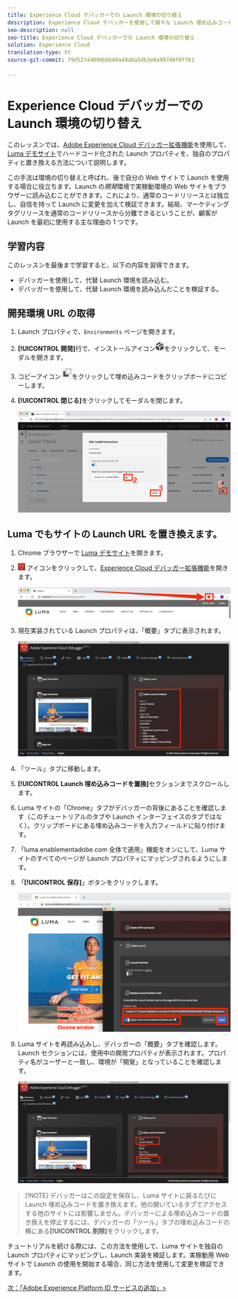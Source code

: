 ```yaml
---
title: Experience Cloud デバッガーでの Launch 環境の切り替え
description: Experience Cloud デバッガーを使用して様々な Launch 埋め込みコードを読み込む方法について説明します。このレッスンは、「Launch を使用した Web サイトでの Experience Cloud の実装」チュートリアルの一部です。
seo-description: null
seo-title: Experience Cloud デバッガーでの Launch 環境の切り替え
solution: Experience Cloud
translation-type: ht
source-git-commit: 79d5274d09d66b80a49aba5db3e0a997d0f0ff61

---
```



# Experience Cloud デバッガーでの Launch 環境の切り替え

このレッスンでは、[Adobe Experience Cloud デバッガー拡張機能](https://chrome.google.com/webstore/detail/adobe-experience-cloud-de/ocdmogmohccmeicdhlhhgepeaijenapj)を使用して、[Luma デモサイト](https://luma.enablementadobe.com/content/luma/us/en.html)でハードコード化された Launch プロパティを、独自のプロパティと置き換える方法について説明します。

この手法は環境の切り替えと呼ばれ、後で自分の Web サイトで Launch を使用する場合に役立ちます。Launch の&#x200B;*開発*&#x200B;環境で実稼動環境の Web サイトをブラウザーに読み込むことができます。これにより、通常のコードリリースとは独立し、自信を持って Launch に変更を加えて検証できます。結局、マーケティングタグリリースを通常のコードリリースから分離できるということが、顧客が Launch を最初に使用する主な理由の 1 つです。

## 学習内容

このレッスンを最後まで学習すると、以下の内容を習得できます。

* デバッガーを使用して、代替 Launch 環境を読み込む。
* デバッガーを使用して、代替 Launch 環境を読み込んだことを検証する。

## 開発環境 URL の取得

1. Launch プロパティで、`Environments` ページを開きます。

1. **[!UICONTROL 開発]**&#x200B;行で、インストールアイコン![インストールアイコン](images/launch-installIcon.png)をクリックして、モーダルを開きます。

1. コピーアイコン![コピーアイコン](images/launch-copyIcon.png)をクリックして埋め込みコードをクリップボードにコピーします。

1. **[!UICONTROL 閉じる]**&#x200B;をクリックしてモーダルを閉じます。

   ![インストールアイコン](images/launch-copyInstallCode.png)

## Luma でもサイトの Launch URL を置き換えます。

1. Chrome ブラウザーで [Luma デモサイト](https://luma.enablementadobe.com/content/luma/us/en.html)を開きます。

1. ![デバッガーアイコン](images/icon-debugger.png) アイコンをクリックして、[Experience Cloud デバッガー拡張機能](https://chrome.google.com/webstore/detail/adobe-experience-cloud-de/ocdmogmohccmeicdhlhhgepeaijenapj)を開きます。

   ![デバッガーアイコンをクリックする](images/switchEnvironments-openDebugger.png)

1. 現在実装されている Launch プロパティは、「概要」タブに表示されます。

   ![デバッガーに表示される Launch 環境](images/switchEnvironments-debuggerOnWeRetail-prod.png)

1. 「ツール」タブに移動します。

1. **[!UICONTROL Launch 埋め込みコードを置換]**&#x200B;セクションまでスクロールします。

1. Luma サイトの「Chrome」タブがデバッガーの背後にあることを確認します（このチュートリアルのタブや Launch インターフェイスのタブではなく）。クリップボードにある埋め込みコードを入力フィールドに貼り付けます。

1. 「luma.enablementadobe.com 全体で適用」機能をオンにして、Luma サイトのすべてのページが Launch プロパティにマッピングされるようにします。

1. 「**[!UICONTROL 保存]**」ボタンをクリックします。

   ![デバッガーに表示される Launch 環境](images/switchEnvironments-debugger-save.png)

1. Luma サイトを再読み込みし、デバッガーの「概要」タブを確認します。Launch セクションには、使用中の開発プロパティが表示されます。プロパティ名がユーザーと一致し、環境が「開発」となっていることを確認します。

   ![デバッガーに表示される Launch 環境](images/switchEnvironments-debuggerOnWeRetail.png)

>[!NOTE] デバッガーはこの設定を保存し、Luma サイトに戻るたびに Launch 埋め込みコードを置き換えます。他の開いているタブでアクセスする他のサイトには影響しません。デバッガーによる埋め込みコードの置き換えを停止するには、デバッガーの「ツール」タブの埋め込みコードの横にある&#x200B;**[!UICONTROL 削除]**&#x200B;をクリックします。

チュートリアルを続ける際には、この方法を使用して、Luma サイトを独自の Launch プロパティにマッピングし、Launch 実装を検証します。実稼動用 Web サイトで Launch の使用を開始する場合、同じ方法を使用して変更を検証できます。

[次：「Adobe Experience Platform ID サービスの追加」&gt;](id-service.md)